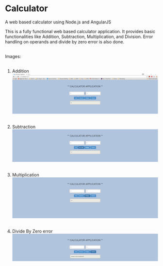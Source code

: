# Calculator
A web based calculator using Node.js and AngularJS<br/>

This is a fully functional web based calculator application. It provides basic functionalities like Addition, Subtraction, Multiplication, and Division. Error handling on operands and divide by zero error is also done. <br/><br/>

Images:<br/><br/>
1. Addition<br/>
<img src = "https://github.com/prajwal051290/Calculator/blob/master/ProjectScreenshots/Addition.PNG"/><br/><br/>

2. Subtraction<br/>
<img src = "https://github.com/prajwal051290/Calculator/blob/master/ProjectScreenshots/Subtraction.PNG"/><br/><br/>

3. Multiplication<br/>
<img src = "https://github.com/prajwal051290/Calculator/blob/master/ProjectScreenshots/Multiplication.PNG"/><br/><br/>

4. Divide By Zero error<br/>
<img src = "https://github.com/prajwal051290/Calculator/blob/master/ProjectScreenshots/DivideByZero.PNG"/><br/><br/>
